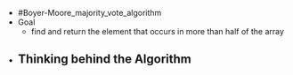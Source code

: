 - #Boyer-Moore_majority_vote_algorithm
- Goal
	- find and return the element that occurs in more than half of the array
- Thinking behind the Algorithm
	-